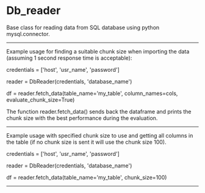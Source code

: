 # Db_reader
Base class for reading data from SQL database using python mysql.connector.

---------------------------------------------------------------------------------------------------------------------------
Example usage for finding a suitable chunk size when importing the data (assuming 1 second response time is acceptable): 

credentials = ['host', 'usr_name', 'password']  <br />

reader = DbReader(credentials, 'database_name') <br />

df = reader.fetch_data(table_name='my_table', column_names=cols, evaluate_chunk_size=True) <br />

The function reader.fetch_data() sends back the dataframe and prints the chunk size with the best performance
during the evaluation.

---------------------------------------------------------------------------------------------------------------------------

Example usage with specified chunk size to use and getting all columns in the table 
(if no chunk size is sent it will use the chunk size 100).

credentials = ['host', 'usr_name', 'password'] <br />

reader = DbReader(credentials, 'database_name') <br />

df = reader.fetch_data(table_name='my_table', chunk_size=100) <br />

---------------------------------------------------------------------------------------------------------------------------

